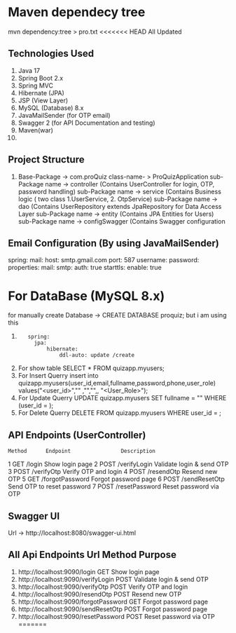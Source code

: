 # Maven dependecy tree
mvn dependency:tree > pro.txt
<<<<<<< HEAD
All Updated





## Technologies Used

1. Java 17
2. Spring Boot 2.x
3. Spring MVC
4.  Hibernate (JPA)
5. JSP (View Layer)
6. MySQL (Database) 8.x
7. JavaMailSender (for OTP email)
8. Swagger 2 (for API Documentation and testing)
9. Maven(<packaging>war</packaging>)
10. 
##  Project Structure
 1. Base-Package -> com.proQuiz
       class-name- > ProQuizApplication
    sub-Package name -> controller (Contains UserController for login, OTP, password handling)
    sub-Package name -> service (Contains Business logic ( two class 1.UserService, 2. OtpService)
    sub-Package name -> dao (Contains UserRepository extends JpaRepository for Data Access Layer
    sub-Package name -> entity (Contains JPA Entities for Users)
    sub-Package name -> configSwagger (Contains  Swagger configuration

## Email Configuration (By using JavaMailSender)

spring:
    mail:
        host: smtp.gmail.com
        port: 587
        username: <write email id>
        password: <password>
        properties:
            mail:
                smtp:
                    auth: true
                    starttls:
                        enable: true


# For DataBase (MySQL 8.x)
 for manually create Database  -> CREATE DATABASE proquiz;
        but i am using  this 
 1.        spring:
             jpa:
                 hibernate:
                     ddl-auto: update /create
 2. For show table
      SELECT * FROM quizapp.myusers;
 3. For Insert Querry
    insert into  quizapp.myusers(user_id,email,fullname,password,phone,user_role) values("<user_id>","<user email id>" ,"<User full name>","<user Password>",<User Phone number>, "<User_Role>");
 4. For Update Querry
    UPDATE  quizapp.myusers SET fullname = "<New Update full Name>" WHERE (user_id = <which user id you want>);
 5. For Delete Querry
    DELETE FROM quizapp.myusers WHERE user_id = <Which user id you want to delete>;


## API Endpoints (UserController)
    Method	    Endpoint	            Description
1    GET	    /login	                Show login page
2    POST	    /verifyLogin	        Validate login & send OTP
3    POST	    /verifyOtp	            Verify OTP and login
4    POST	    /resendOtp	            Resend new OTP
5    GET	    /forgotPassword	        Forgot password page
6    POST	    /sendResetOtp	        Send OTP to reset password
7    POST	    /resetPassword	        Reset password via OTP


## Swagger UI
 Url -> http://localhost:8080/swagger-ui.html

## All Api Endpoints Url                        Method                               Purpose 
1. http://localhost:9090/login                  GET                                   Show login page
2. http://localhost:9090/verifyLogin            POST                                  Validate login & send OTP
3. http://localhost:9090/verifyOtp              POST                                  Verify OTP and login
4. http://localhost:9090/resendOtp              POST                                  Resend new OTP
5. http://localhost:9090/forgotPassword         GET                                   Forgot password page
6. http://localhost:9090/sendResetOtp           POST                                  Forgot password page
7. http://localhost:9090/resetPassword          POST                                  Reset password via OTP
=======
